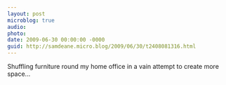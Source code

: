 ```yaml
---
layout: post
microblog: true
audio: 
photo: 
date: 2009-06-30 00:00:00 -0000
guid: http://samdeane.micro.blog/2009/06/30/t2408081316.html
---
```

Shuffling furniture round my home office in a vain attempt to create more space...
